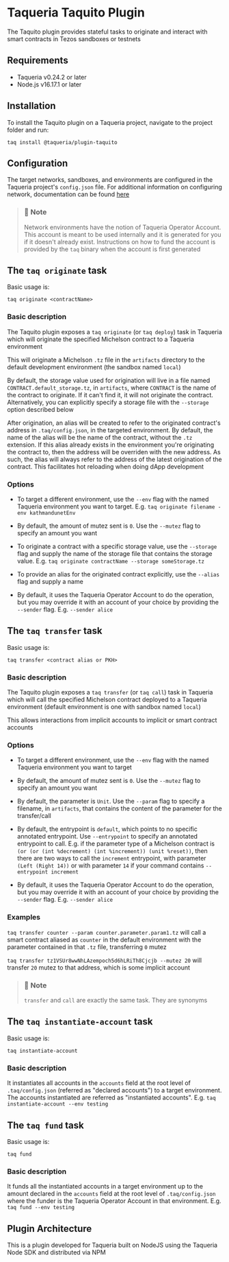 # Taqueria Taquito Plugin

The Taquito plugin provides stateful tasks to originate and interact with smart contracts in Tezos sandboxes or testnets

## Requirements

- Taqueria v0.24.2 or later
- Node.js v16.17.1 or later

## Installation

To install the Taquito plugin on a Taqueria project, navigate to the project folder and run:
```shell
taq install @taqueria/plugin-taquito
```

## Configuration

The target networks, sandboxes, and environments are configured in the Taqueria project's `config.json` file. For additional information on configuring network, documentation can be found [here](/docs/config/networks/)

> ### :page_with_curl: Note
> Network environments have the notion of Taqueria Operator Account. This account is meant to be used internally and it is generated for you if it doesn't already exist. Instructions on how to fund the account is provided by the `taq` binary when the account is first generated

##  The `taq originate` task

Basic usage is:

```shell
taq originate <contractName>
```

### Basic description

The Taquito plugin exposes a `taq originate` (or `taq deploy`) task in Taqueria which will originate the specified Michelson contract to a Taqueria environment

This will originate a Michelson `.tz` file in the `artifacts` directory to the default development environment (the sandbox named `local`)

By default, the storage value used for origination will live in a file named `CONTRACT.default_storage.tz`, in `artifacts`, where `CONTRACT` is the name of the contract to originate. If it can't find it, it will not originate the contract. Alternatively, you can explicitly specify a storage file with the `--storage` option described below

After origination, an alias will be created to refer to the originated contract's address in `.taq/config.json`, in the targeted environment. By default, the name of the alias will be the name of the contract, without the `.tz` extension. If this alias already exists in the environment you're originating the contract to, then the address will be overriden with the new address. As such, the alias will always refer to the address of the latest origination of the contract. This facilitates hot reloading when doing dApp development

### Options

- To target a different environment, use the `--env` flag with the named Taqueria environment you want to target. E.g. `taq originate filename -env kathmandunetEnv`

- By default, the amount of mutez sent is `0`. Use the `--mutez` flag to specify an amount you want

- To originate a contract with a specific storage value, use the `--storage` flag and supply the name of the storage file that contains the storage value. E.g. `taq originate contractName --storage someStorage.tz`

- To provide an alias for the originated contract explicitly, use the `--alias` flag and supply a name

- By default, it uses the Taqueria Operator Account to do the operation, but you may override it with an account of your choice by providing the `--sender` flag. E.g. `--sender alice`

##  The `taq transfer` task

Basic usage is:

```shell
taq transfer <contract alias or PKH>
```

### Basic description

The Taquito plugin exposes a `taq transfer` (or `taq call`) task in Taqueria which will call the specified Michelson contract deployed to a Taqueria environment (default environment is one with sandbox named `local`)

This allows interactions from implicit accounts to implicit or smart contract accounts

### Options

- To target a different environment, use the `--env` flag with the named Taqueria environment you want to target

- By default, the amount of mutez sent is `0`. Use the `--mutez` flag to specify an amount you want

- By default, the parameter is `Unit`. Use the `--param` flag to specify a filename, in `artifacts`, that contains the content of the parameter for the transfer/call

- By default, the entrypoint is `default`, which points to no specific annotated entrypoint. Use `--entrypoint` to specify an annotated entrypoint to call. E.g. if the parameter type of a Michelson contract is `(or (or (int %decrement) (int %increment)) (unit %reset))`, then there are two ways to call the `increment` entrypoint, with parameter `(Left (Right 14))` or with parameter `14` if your command contains `--entrypoint increment`

- By default, it uses the Taqueria Operator Account to do the operation, but you may override it with an account of your choice by providing the `--sender` flag. E.g. `--sender alice`

### Examples

`taq transfer counter --param counter.parameter.param1.tz` will call a smart contract aliased as `counter` in the default environment with the parameter contained in that `.tz` file, transferring `0` mutez

`taq transfer tz1VSUr8wwNhLAzempoch5d6hLRiTh8Cjcjb --mutez 20` will transfer `20` mutez to that address, which is some implicit account

> ### :page_with_curl: Note
> `transfer` and `call` are exactly the same task. They are synonyms

##  The `taq instantiate-account` task

Basic usage is:

```shell
taq instantiate-account
```

### Basic description

It instantiates all accounts in the `accounts` field at the root level of `.taq/config.json` (referred as "declared accounts") to a target environment. The accounts instantiated are referred as "instantiated accounts". E.g. `taq instantiate-account --env testing`

##  The `taq fund` task

Basic usage is:

```shell
taq fund
```

### Basic description

It funds all the instantiated accounts in a target environment up to the amount declared in the `accounts` field at the root level of `.taq/config.json` where the funder is the Taqueria Operator Account in that environment. E.g. `taq fund --env testing`

## Plugin Architecture

This is a plugin developed for Taqueria built on NodeJS using the Taqueria Node SDK and distributed via NPM
